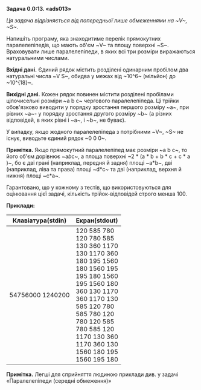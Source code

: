 **Задача 0.0:13. «ads013»**

*Ця задача відрізняється від попередньої лише обмеженнями на ~V~, ~S~.*

Напишіть програму, яка знаходитиме перелік прямокутних паралелепіпедів, що мають об'єм ~V~ та площу поверхні ~S~. Враховувати лише паралелепіпеди, в яких всі три розміри виражаються натуральними числами.

**Вхідні дані.** Єдиний рядок містить розділені одинарним пробілом два натуральні числа ~V S~, обидва у межах від ~10^6~ (мільйон) до ~10^{18}~.

**Вихідні дані.** Кожен рядок повинен містити розділені пробілами цілочисельні розміри ~a b c~ чергового паралелепіпеда. Ці трійки обов'язково виводити у порядку зростання першого розміру ~a~, при рівних ~a~- у порядку зростання другого розміру ~b~ (а різних відповідей, в яких рівні і ~a~, і ~b~, не буває). 
  
У випадку, якщо жодного паралелепіпеда з потрібними ~V~, ~S~ не існує, виводьте єдиний рядок ~0 0 0~.

**Примітка.** Якщо прямокутний паралелепіпед має розміри ~a b c~, то його об'єм дорівнює ~a*b*c~, а площа поверхні ~2 * (a * b + b * c + c * a )~, бо є  дві грані (наприклад, передня й задня) площі ~a*b~, дві (наприклад, ліва та права) площі ~d*c~ та дві (наприклад, верхня й нижня) площі ~c*a~.

Гарантовано, що у кожному з тестів, що використовуються для оцінювання цієї задачі, кількість трійок-відповідей строго менша 100.
    
**Приклади:**

| Клавіатура(stdin) | Екран(stdout) |
| --------------------| ---------------------|
| 54756000 1240200 | 120 585 780 <br> 120 780 585 <br> 130 360 1170 <br> 130 1170 360 <br> 180 195 1560 <br> 180 1560 195 <br> 195 180 1560 <br> 195 1560 180 <br> 360 130 1170 <br> 360 1170 130 <br> 585 120 780 <br> 585 780 120 <br> 780 120 585 <br> 780 585 120 <br> 1170 130 360 <br> 1170 360 130 <br> 1560 180 195 <br> 1560 195 180 |

**Примітка.** Легші для сприйняття людиною приклади див. у задачі «Паралелепіпеди (середні обмеження)»
